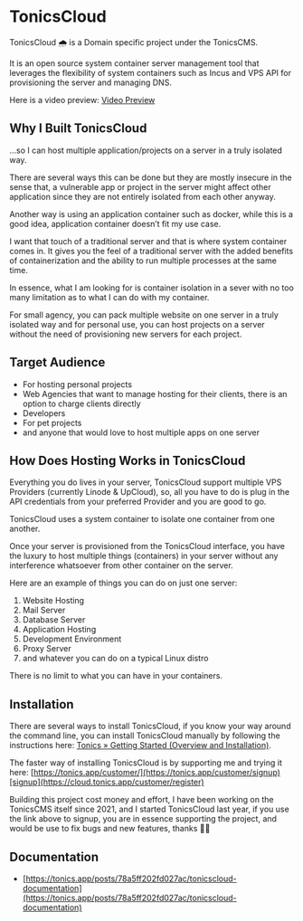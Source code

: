 # TonicsCloud

TonicsCloud 🌧️ is a Domain specific project under the TonicsCMS.

It is an open source system container server management tool that leverages the flexibility of system containers such as
Incus and VPS API for provisioning the server and managing DNS.

Here is a video
preview: [Video Preview](https://faruqa-my.sharepoint.com/personal/olayemi_faruqa_onmicrosoft_com/Documents/Tonics/Videos/TonicsCloud%20Deployment%20Showcase.mp4?ga=1)

## Why I Built TonicsCloud

…so I can host multiple application/projects on a server in a truly isolated way.

There are several ways this can be done but they are mostly insecure in the sense that, a vulnerable app or project in
the server might affect other application since they are not entirely isolated from each other anyway.

Another way is using an application container such as docker, while this is a good idea, application container doesn’t
fit my use case.

I want that touch of a traditional server and that is where system container comes in. It gives you the feel of a
traditional server with the added benefits of containerization and the ability to run multiple processes at the same
time.

In essence, what I am looking for is container isolation in a sever with no too many limitation as to what I can do with
my container.

For small agency, you can pack multiple website on one server in a truly isolated way and for personal use, you can host
projects on a server without the need of provisioning new servers for each project.

## Target Audience

* For hosting personal projects
* Web Agencies that want to manage hosting for their clients, there is an option to charge clients directly
* Developers
* For pet projects
* and anyone that would love to host multiple apps on one server

## How Does Hosting Works in TonicsCloud

Everything you do lives in your server, TonicsCloud support multiple VPS Providers (currently Linode & UpCloud), so, all
you have to do is plug in the API credentials from your preferred Provider and you are good to go.

TonicsCloud uses a system container to isolate one container from one another.

Once your server is provisioned from the TonicsCloud interface, you have the luxury to host multiple things (containers)
in your server without any interference whatsoever from other container on the server.

Here are an example of things you can do on just one server:

1. Website Hosting
2. Mail Server
3. Database Server
4. Application Hosting
5. Development Environment
6. Proxy Server
7. and whatever you can do on a typical Linux distro

There is no limit to what you can have in your containers.

## Installation

There are several ways to install TonicsCloud, if you know your way around the command line, you can install TonicsCloud
manually by following the instructions
here: [Tonics » Getting Started (Overview and Installation)](https://tonics.app/posts/4823863fd7b5f88c/getting-started#installation).

The faster way of installing TonicsCloud is by supporting me and trying it
here: [https://tonics.app/customer/](https://tonics.app/customer/signup)[signup](https://cloud.tonics.app/customer/register)

Building this project cost money and effort, I have been working on the TonicsCMS itself since 2021, and I started
TonicsCloud last year, if you use the link above to signup, you are in essence supporting the project, and would be use
to fix bugs and new features, thanks 🙏🏾

## Documentation

- [https://tonics.app/posts/78a5ff202fd027ac/tonicscloud-documentation](https://tonics.app/posts/78a5ff202fd027ac/tonicscloud-documentation)